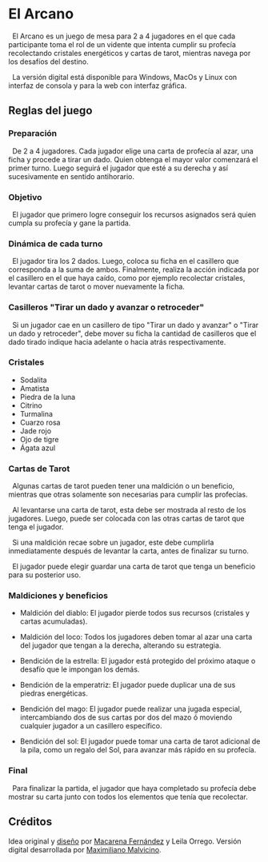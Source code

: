 # El Arcano

&nbsp;
El Arcano es un juego de mesa para 2 a 4 jugadores en el que cada participante toma el rol de un vidente que intenta cumplir su profecía recolectando cristales energéticos y cartas de tarot, mientras navega por los desafíos del destino.

&nbsp;
La versión digital está disponible para Windows, MacOs y Linux con interfaz de consola y para la web con interfaz gráfica.

## Reglas del juego

### Preparación

&nbsp;
De 2 a 4 jugadores.
Cada jugador elige una carta de profecía al azar, una ficha y procede a tirar un dado.
Quien obtenga el mayor valor comenzará el primer turno.
Luego seguirá el jugador que esté a su derecha y así sucesivamente en sentido antihorario.

### Objetivo

&nbsp;
El jugador que primero logre conseguir los recursos asignados será quien cumpla su profecía y gane la partida.

### Dinámica de cada turno

&nbsp;
El jugador tira los 2 dados.
Luego, coloca su ficha en el casillero que corresponda a la suma de ambos.
Finalmente, realiza la acción indicada por el casillero en el que haya caído, como por ejemplo recolectar cristales, levantar cartas de tarot o mover nuevamente la ficha.

### Casilleros "Tirar un dado y avanzar o retroceder"

&nbsp;
Si un jugador cae en un casillero de tipo "Tirar un dado y avanzar" o "Tirar un dado y retroceder", debe mover su ficha la cantidad de casilleros que el dado tirado indique hacia adelante o hacia atrás respectivamente.

### Cristales

- Sodalita
- Amatista
- Piedra de la luna
- Citrino
- Turmalina
- Cuarzo rosa
- Jade rojo
- Ojo de tigre
- Ágata azul

### Cartas de Tarot

&nbsp;
Algunas cartas de tarot pueden tener una maldición o un beneficio, mientras que otras solamente son necesarias para cumplir las profecías.

&nbsp;
Al levantarse una carta de tarot, esta debe ser mostrada al resto de los jugadores.
Luego, puede ser colocada con las otras cartas de tarot que tenga el jugador.

&nbsp;
Si una maldición recae sobre un jugador, este debe cumplirla inmediatamente después de levantar la carta, antes de finalizar su turno.

&nbsp;
El jugador puede elegir guardar una carta de tarot que tenga un beneficio para su posterior uso.

### Maldiciones y beneficios

- Maldición del diablo: El jugador pierde todos sus recursos (cristales y cartas acumuladas).

- Maldición del loco: Todos los jugadores deben tomar al azar una carta del jugador que tengan a la derecha, alterando su estrategia.

- Bendición de la estrella: El jugador está protegido del próximo ataque o desafío que le impongan los demás.

- Bendición de la emperatriz: El jugador puede duplicar una de sus piedras energéticas.

- Bendición del mago: El jugador puede realizar una jugada especial, intercambiando dos de sus cartas por dos del mazo ó moviendo cualquier jugador a un casillero específico.

- Bendición del sol: El jugador puede tomar una carta de tarot adicional de la pila, como un regalo del Sol, para avanzar más rápido en su profecía.

### Final

&nbsp;
Para finalizar la partida, el jugador que haya completado su profecía debe mostrar su carta junto con todos los elementos que tenía que recolectar.

## Créditos

Idea original y [diseño](https://www.behance.net/gallery/208881563/Juego-de-mesa-El-arcano-Diseno-grafico) por [Macarena Fernández](https://github.com/maquifernandez) y Leila Orrego. Versión digital desarrollada por [Maximiliano Malvicino](https://github.com/mrmalvicino).